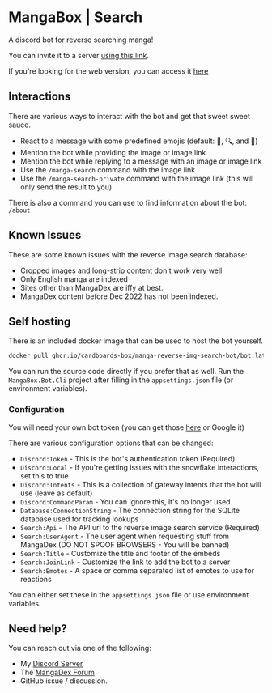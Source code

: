 ﻿# MangaBox | Search
A discord bot for reverse searching manga!

You can invite it to a server [using this link](https://discord.com/oauth2/authorize?client_id=1324859527480475710&permissions=1126864127313984&integration_type=0&scope=applications.commands+bot).

If you're looking for the web version, you can access it [here](https://mangabox.app)

## Interactions
There are various ways to interact with the bot and get that sweet sweet sauce.
* React to a message with some predefined emojis (default: 🍝, 🔍, and 🔎)
* Mention the bot while providing the image or image link 
* Mention the bot while replying to a message with an image or image link
* Use the `/manga-search` command with the image link
* Use the `/manga-search-private` command with the image link (this will only send the result to you)

There is also a command you can use to find information about the bot: `/about`

## Known Issues
These are some known issues with the reverse image search database:
* Cropped images and long-strip content don't work very well
* Only English manga are indexed
* Sites other than MangaDex are iffy at best.
* MangaDex content before Dec 2022 has not been indexed.

## Self hosting
There is an included docker image that can be used to host the bot yourself.

```bash
docker pull ghcr.io/cardboards-box/manga-reverse-img-search-bot/bot:latest
```

You can run the source code directly if you prefer that as well.
Run the `MangaBox.Bot.Cli` project after filling in the `appsettings.json` file (or environment variables).


### Configuration
You will need your own bot token (you can get those [here](https://discord.com/developers/applications) or Google it)

There are various configuration options that can be changed:
* `Discord:Token` - This is the bot's authentication token (Required)
* `Discord:Local` - If you're getting issues with the snowflake interactions, set this to true
* `Discord:Intents` - This is a collection of gateway intents that the bot will use (leave as default)
* `Discord:CommandParam` - You can ignore this, it's no longer used.
* `Database:ConnectionString` - The connection string for the SQLite database used for tracking lookups
* `Search:Api` - The API url to the reverse image search service (Required)
* `Search:UserAgent` - The user agent when requesting stuff from MangaDex (DO NOT SPOOF BROWSERS - You will be banned)
* `Search:Title` - Customize the title and footer of the embeds
* `Search:JoinLink` - Customize the link to add the bot to a server
* `Search:Emotes` - A space or comma separated list of emotes to use for reactions

You can either set these in the `appsettings.json` file or use environment variables.

## Need help?
You can reach out via one of the following:
* My [Discord Server](https://discord.gg/RV9MvvYXsp)
* The [MangaDex Forum](https://forums.mangadex.org/threads/manga-reverse-image-lookup-service.1146452/)
* GitHub issue / discussion.